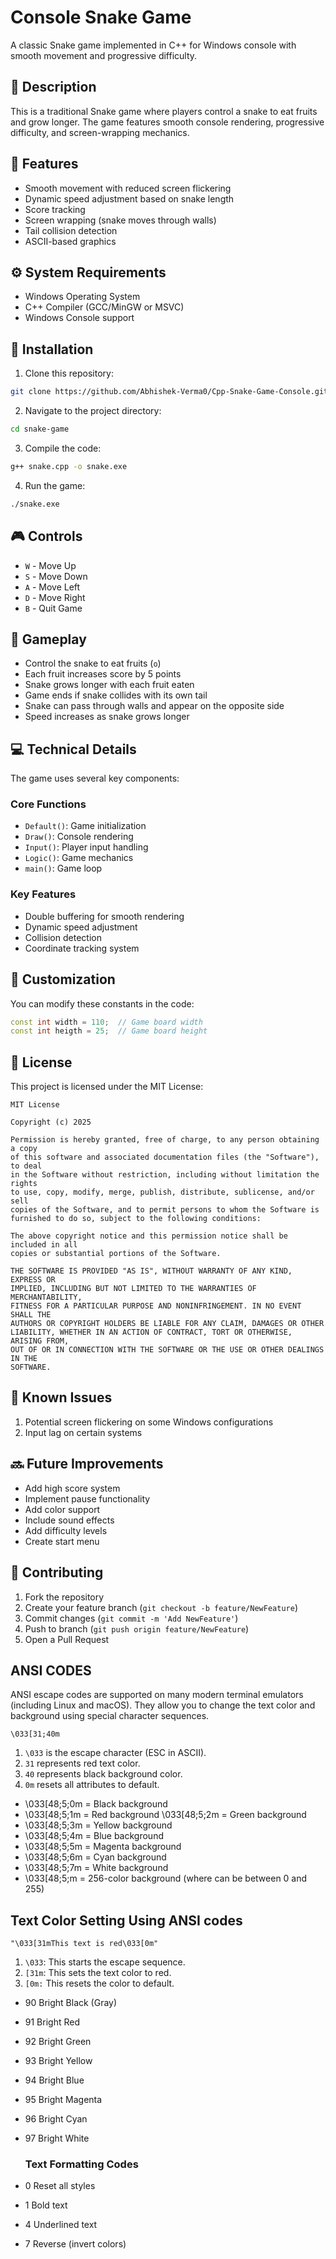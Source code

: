 # Console Snake Game

A classic Snake game implemented in C++ for Windows console with smooth movement and progressive difficulty.

## 📝 Description

This is a traditional Snake game where players control a snake to eat fruits and grow longer. The game features smooth console rendering, progressive difficulty, and screen-wrapping mechanics.

## 🌟 Features

- Smooth movement with reduced screen flickering
- Dynamic speed adjustment based on snake length
- Score tracking
- Screen wrapping (snake moves through walls)
- Tail collision detection
- ASCII-based graphics

## ⚙️ System Requirements

- Windows Operating System
- C++ Compiler (GCC/MinGW or MSVC)
- Windows Console support

## 🚀 Installation

1. Clone this repository:
```bash
git clone https://github.com/Abhishek-Verma0/Cpp-Snake-Game-Console.git
```

2. Navigate to the project directory:
```bash
cd snake-game
```

3. Compile the code:
```bash
g++ snake.cpp -o snake.exe
```

4. Run the game:
```bash
./snake.exe
```

## 🎮 Controls

- `W` - Move Up
- `S` - Move Down
- `A` - Move Left
- `D` - Move Right
- `B` - Quit Game

## 🎯 Gameplay

- Control the snake to eat fruits (`o`)
- Each fruit increases score by 5 points
- Snake grows longer with each fruit eaten
- Game ends if snake collides with its own tail
- Snake can pass through walls and appear on the opposite side
- Speed increases as snake grows longer

## 💻 Technical Details

The game uses several key components:

### Core Functions
- `Default()`: Game initialization
- `Draw()`: Console rendering
- `Input()`: Player input handling
- `Logic()`: Game mechanics
- `main()`: Game loop

### Key Features
- Double buffering for smooth rendering
- Dynamic speed adjustment
- Collision detection
- Coordinate tracking system

## 🔧 Customization

You can modify these constants in the code:
```cpp
const int width = 110;  // Game board width
const int heigth = 25;  // Game board height
```

## 📄 License

This project is licensed under the MIT License:

```
MIT License

Copyright (c) 2025

Permission is hereby granted, free of charge, to any person obtaining a copy
of this software and associated documentation files (the "Software"), to deal
in the Software without restriction, including without limitation the rights
to use, copy, modify, merge, publish, distribute, sublicense, and/or sell
copies of the Software, and to permit persons to whom the Software is
furnished to do so, subject to the following conditions:

The above copyright notice and this permission notice shall be included in all
copies or substantial portions of the Software.

THE SOFTWARE IS PROVIDED "AS IS", WITHOUT WARRANTY OF ANY KIND, EXPRESS OR
IMPLIED, INCLUDING BUT NOT LIMITED TO THE WARRANTIES OF MERCHANTABILITY,
FITNESS FOR A PARTICULAR PURPOSE AND NONINFRINGEMENT. IN NO EVENT SHALL THE
AUTHORS OR COPYRIGHT HOLDERS BE LIABLE FOR ANY CLAIM, DAMAGES OR OTHER
LIABILITY, WHETHER IN AN ACTION OF CONTRACT, TORT OR OTHERWISE, ARISING FROM,
OUT OF OR IN CONNECTION WITH THE SOFTWARE OR THE USE OR OTHER DEALINGS IN THE
SOFTWARE.
```

## 🐛 Known Issues

1. Potential screen flickering on some Windows configurations
2. Input lag on certain systems

## 🔜 Future Improvements

- Add high score system
- Implement pause functionality
- Add color support
- Include sound effects
- Add difficulty levels
- Create start menu

## 🤝 Contributing

1. Fork the repository
2. Create your feature branch (`git checkout -b feature/NewFeature`)
3. Commit changes (`git commit -m 'Add NewFeature'`)
4. Push to branch (`git push origin feature/NewFeature`)
5. Open a Pull Request



## ANSI CODES
ANSI escape codes are supported on many modern terminal emulators (including Linux and macOS). They allow you to change the text color and background using special character sequences.

    \033[31;40m
1.  `\033` is the escape character (ESC in ASCII).
2. `31` represents red text color.
3. `40` represents black background color.
4. `0m` resets all attributes to default.

- \033[48;5;0m = Black background
- \033[48;5;1m = Red background
\033[48;5;2m = Green background
- \033[48;5;3m = Yellow background
- \033[48;5;4m = Blue background
- \033[48;5;5m = Magenta background
- \033[48;5;6m = Cyan background
- \033[48;5;7m = White background
- \033[48;5;<number>m = 256-color background (where <number> can be between 0 and 255)



## Text Color Setting Using ANSI codes

    "\033[31mThis text is red\033[0m"

1. `\033`: This starts the escape sequence.
2. `[31m`: This sets the text color to red.
3. `[0m:` This resets the color to default.


- 90	Bright Black (Gray)
- 91	Bright Red
- 92	Bright Green
- 93	Bright Yellow
- 94	Bright Blue
- 95	Bright Magenta
- 96	Bright Cyan
- 97	Bright White



  ### Text  Formatting Codes
- 0	Reset all styles
- 1	Bold text
- 4	Underlined text
- 7	Reverse (invert colors)